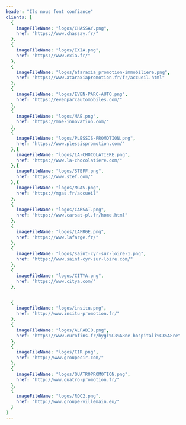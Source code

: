 ```yaml
---
header: "Ils nous font confiance"
clients: [
  {
    imageFileName: "logos/CHASSAY.png",
    href: "https://www.chassay.fr/"
  },
  {
    imageFileName: "logos/EXIA.png",
    href: "https://www.exia.fr/"
  },
  {
    imageFileName: "logos/ataraxia_promotion-immobiliere.png",
    href: "https://www.ataraxiapromotion.fr/fr/accueil.html"
  },
  {
    imageFileName: "logos/EVEN-PARC-AUTO.png",
    href: "https://evenparcautomobiles.com/"
  },
  {
    imageFileName: "logos/MAE.png",
    href: "https://mae-innovation.com/"
  },
  {
    imageFileName: "logos/PLESSIS-PROMOTION.png",
    href: "https://www.plessispromotion.com/"
  },{
    imageFileName: "logos/LA-CHOCOLATIERE.png",
    href: "https://www.la-chocolatiere.com/"
  },{
    imageFileName: "logos/STEFF.png",
    href: "https://www.stef.com/"
  },{
    imageFileName: "logos/MGAS.png",
    href: "https://mgas.fr/accueil"
  },
  {
    imageFileName: "logos/CARSAT.png",
    href: "https://www.carsat-pl.fr/home.html"
  },
  {
    imageFileName: "logos/LAFRGE.png",
    href: "https://www.lafarge.fr/"
  },
  {
    imageFileName: "logos/saint-cyr-sur-loire-1.png",
    href: "https://www.saint-cyr-sur-loire.com/"
  },
  {
    imageFileName: "logos/CITYA.png",
    href: "https://www.citya.com/"
  },


  {
    imageFileName: "logos/insitu.png",
    href: "http://www.insitu-promotion.fr/"
  },
  {
    imageFileName: "logos/ALPABIO.png",
    href: "https://www.eurofins.fr/hygi%C3%A8ne-hospitali%C3%A8re"
  },
  {
    imageFileName: "logos/CIR.png",
    href: "http://www.groupecir.com/"
  },
  {
    imageFileName: "logos/QUATROPROMOTION.png",
    href: "http://www.quatro-promotion.fr/"
  },
  {
    imageFileName: "logos/ROC2.png",
    href: "http://www.groupe-villemain.eu/"
  }
]
---
```

